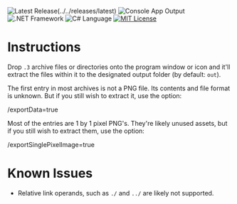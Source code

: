![Latest Release](https://img.shields.io/badge/version-1.1.0-brightgreen.svg)(../../releases/latest) ![Console App Output](https://img.shields.io/badge/output-console_app-green.svg) ![.NET Framework](https://img.shields.io/badge/%2ENET_framework-4%2E5%2E2-green.svg) ![C# Language](https://img.shields.io/badge/language-C%23-yellow.svg) [![MIT License](https://img.shields.io/badge/license-MIT-blue.svg)](LICENSE.md)

# Instructions

Drop `.3` archive files or directories onto the program window or icon and it'll extract the files within it to the designated output folder (by default: `out`).

The first entry in most archives is not a PNG file. Its contents and file format is unknown. But if you still wish to extract it, use the option:

/exportData=true

Most of the entries are 1 by 1 pixel PNG's. They're likely unused assets, but if you still wish to extract them, use the option:

/exportSinglePixelImage=true

# Known Issues

- Relative link operands, such as `./` and `../` are likely not supported.
